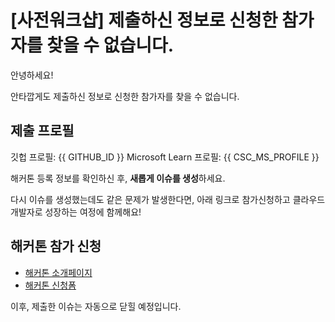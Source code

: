 # [사전워크샵] 제출하신 정보로 신청한 참가자를 찾을 수 없습니다.

안녕하세요!

안타깝게도 제출하신 정보로 신청한 참가자를 찾을 수 없습니다.

## 제출 프로필

깃헙 프로필: {{ GITHUB_ID }}
Microsoft Learn 프로필: {{ CSC_MS_PROFILE }}

해커톤 등록 정보를 확인하신 후, **새롭게 이슈를 생성**하세요.

다시 이슈를 생성했는데도 같은 문제가 발생한다면, 아래 링크로 참가신청하고 클라우드 개발자로 성장하는 여정에 함께해요!

## 해커톤 참가 신청

* [해커톤 소개페이지](https://hgrd.kr/hackathon)
* [해커톤 신청폼](https://hgrd.kr/hackathon-register)

이후, 제출한 이슈는 자동으로 닫힐 예정입니다.